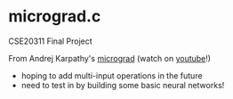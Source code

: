 # micrograd.c
CSE20311 Final Project

From Andrej Karpathy's [micrograd](https://github.com/karpathy/micrograd) (watch on [youtube](https://www.youtube.com/watch?v=VMj-3S1tku0)!)

- hoping to add multi-input operations in the future
- need to test in by building some basic neural networks!
